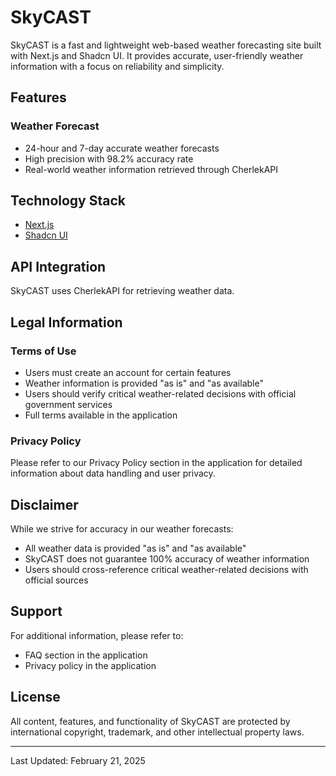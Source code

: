 # SkyCAST

SkyCAST is a fast and lightweight web-based weather forecasting site built with Next.js and Shadcn UI. It provides accurate, user-friendly weather information with a focus on reliability and simplicity.

## Features

### Weather Forecast
- 24-hour and 7-day accurate weather forecasts
- High precision with 98.2% accuracy rate
- Real-world weather information retrieved through CherlekAPI

## Technology Stack

- [Next.js](https://nextjs.org/)
- [Shadcn UI](https://ui.shadcn.com/)

## API Integration

SkyCAST uses CherlekAPI for retrieving weather data. 

## Legal Information

### Terms of Use
- Users must create an account for certain features
- Weather information is provided "as is" and "as available"
- Users should verify critical weather-related decisions with official government services
- Full terms available in the application

### Privacy Policy
Please refer to our Privacy Policy section in the application for detailed information about data handling and user privacy.

## Disclaimer

While we strive for accuracy in our weather forecasts:
- All weather data is provided "as is" and "as available"
- SkyCAST does not guarantee 100% accuracy of weather information
- Users should cross-reference critical weather-related decisions with official sources

## Support

For additional information, please refer to:
- FAQ section in the application
- Privacy policy in the application

## License

All content, features, and functionality of SkyCAST are protected by international copyright, trademark, and other intellectual property laws.

---

Last Updated: February 21, 2025
